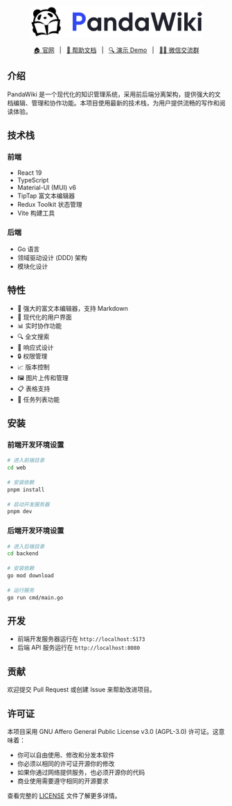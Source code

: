 <p align="center">
  <img src="/images/banner.png" width="400" />
</p>


<p align="center">
  <a target="_blank" href="https://ly.safepoint.cloud/laA8asp">🏠 官网</a> &nbsp; | &nbsp;
  <a target="_blank" href="https://ly.safepoint.cloud/w2AeHhb">📖 帮助文档</a> &nbsp; | &nbsp;
  <a target="_blank" href="https://ly.safepoint.cloud/hSMd4SH">🔍 演示 Demo</a> &nbsp; | &nbsp;
  <a target="_blank" href="https://discord.gg/SVnZGzHFvn">🙋‍♂️ 微信交流群</a>
</p>

## 介绍

PandaWiki 是一个现代化的知识管理系统，采用前后端分离架构，提供强大的文档编辑、管理和协作功能。本项目使用最新的技术栈，为用户提供流畅的写作和阅读体验。

## 技术栈

### 前端
- React 19
- TypeScript
- Material-UI (MUI) v6
- TipTap 富文本编辑器
- Redux Toolkit 状态管理
- Vite 构建工具

### 后端
- Go 语言
- 领域驱动设计 (DDD) 架构
- 模块化设计

## 特性

- 📝 强大的富文本编辑器，支持 Markdown
- 🎨 现代化的用户界面
- 📊 实时协作功能
- 🔍 全文搜索
- 📱 响应式设计
- 🔒 权限管理
- 📈 版本控制
- 🖼️ 图片上传和管理
- 📋 表格支持
- 🎯 任务列表功能

## 安装

### 前端开发环境设置

```bash
# 进入前端目录
cd web

# 安装依赖
pnpm install

# 启动开发服务器
pnpm dev
```

### 后端开发环境设置

```bash
# 进入后端目录
cd backend

# 安装依赖
go mod download

# 运行服务
go run cmd/main.go
```

## 开发

- 前端开发服务器运行在 `http://localhost:5173`
- 后端 API 服务运行在 `http://localhost:8080`

## 贡献

欢迎提交 Pull Request 或创建 Issue 来帮助改进项目。

## 许可证

本项目采用 GNU Affero General Public License v3.0 (AGPL-3.0) 许可证。这意味着：

- 你可以自由使用、修改和分发本软件
- 你必须以相同的许可证开源你的修改
- 如果你通过网络提供服务，也必须开源你的代码
- 商业使用需要遵守相同的开源要求

查看完整的 [LICENSE](/LICENSE) 文件了解更多详情。

